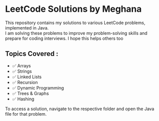 # LeetCode Solutions by Meghana

This repository contains my solutions to various LeetCode problems, implemented in Java.  
I am solving these problems to improve my problem-solving skills and prepare for coding interviews.
I hope this helps others too 

##  Topics Covered :
- ✅ Arrays  
- ✅ Strings  
- ✅ Linked Lists  
- ✅ Recursion  
- ✅ Dynamic Programming  
- ✅ Trees & Graphs  
- ✅ Hashing  

To access a solution, navigate to the respective folder and open the Java file for that problem.

